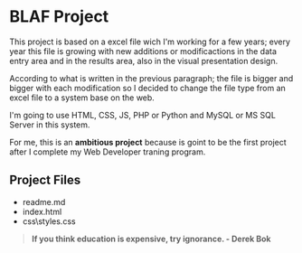 # BLAF Project

This project is based on a excel file wich I'm working for a few years; every year this file is growing with new additions or modificactions in the data entry area and in the results area, also in the visual presentation design.

According to what is written in the previous paragraph; the file is bigger and bigger with each modification so I decided to change the file type from an excel file to a system base on the web.

I'm going to use HTML, CSS, JS, PHP or Python and MySQL or MS SQL Server in this system.

For me, this is an **ambitious project** because is goint to be the first project after I complete my Web Developer traning program.


## Project Files
- readme.md
- index.html
- css\styles.css


> **If you think education is expensive, try ignorance. - Derek Bok**